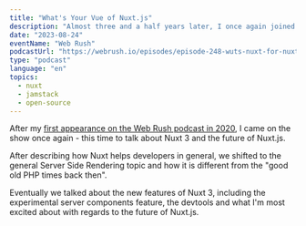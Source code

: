 ```yaml
---
title: "What's Your Vue of Nuxt.js"
description: "Almost three and a half years later, I once again joined the Web Rush panel. This time, talking about Nuxt 3 and not Nuxt 2. During the podcast we tackled SSR, but also new features like the Nuxt devtools or server components."
date: "2023-08-24"
eventName: "Web Rush"
podcastUrl: "https://webrush.io/episodes/episode-248-wuts-nuxt-for-nuxtjs"
type: "podcast"
language: "en"
topics:
  - nuxt
  - jamstack
  - open-source
---
```


After my [first appearance on the Web Rush podcast in 2020](/speaking/2020-02-25-whats-your-vue-on-nuxt-webrush/), I came on the show once again - this time to talk about Nuxt 3 and the future of Nuxt.js.

After describing how Nuxt helps developers in general, we shifted to the general Server Side Rendering topic and how it is different from the "good old PHP times back then".

Eventually we talked about the new features of Nuxt 3, including the experimental server components feature, the devtools and what I'm most excited about with regards to the future of Nuxt.js.
